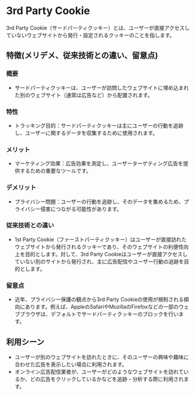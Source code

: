 # 3rd Party Cookie
3rd Party Cookie（サードパーティクッキー）とは、ユーザーが直接アクセスしていないウェブサイトから発行・設定されるクッキーのことを指します。

## 特徴(メリデメ、従来技術との違い、留意点)
### 概要
* サードパーティクッキーは、ユーザーが訪問したウェブサイトに埋め込まれた別のウェブサイト（通常は広告など）から配置されます。

### 特性
* トラッキング目的：サードパーティクッキーは主にユーザーの行動を追跡し、ユーザーに関するデータを収集するために使用されます。

### メリット
* マーケティング効果：広告効果を測定し、ユーザーターゲティング広告を提供するための重要なツールです。

### デメリット
* プライバシー問題：ユーザーの行動を追跡し、そのデータを集めるため、プライバシー侵害につながる可能性があります。

### 従来技術との違い
* 1st Party Cookie（ファーストパーティクッキー）はユーザーが直接訪れたウェブサイトから発行されるクッキーであり、そのウェブサイトの利便性向上を目的とします。対して、3rd Party Cookieはユーザーが直接アクセスしていない別のサイトから発行され、主に広告配信やユーザー行動の追跡を目的とします。

### 留意点
* 近年、プライバシー保護の観点から3rd Party Cookieの使用が規制される傾向にあります。例えば、AppleのSafariやMozillaのFirefoxなどの一部のウェブブラウザは、デフォルトでサードパーティクッキーのブロックを行います。

## 利用シーン
* ユーザーが別のウェブサイトを訪れたときに、そのユーザーの興味や趣味に合わせた広告を表示したい場合に利用されます。
* オンライン広告配信業者が、ユーザーがどのようなウェブサイトを訪れているか、どの広告をクリックしているかなどを追跡・分析する際に利用されます。